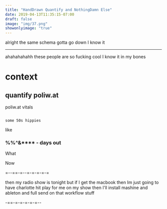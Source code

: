 ```yaml
---
title: "HandDrawn Quantify and NothingDamn Else"
date: 2019-04-13T11:35:15-07:00
draft: false
image: "img/37.png"
showonlyimage: "true"
---
```


alright the same schema gotta go down I know it


___

ahahahahahh these people are so fucking cool I know it in my bones



# context


## quantify poliw.at

poliw.at vitals



```

some 50s hippies

```


like


<h3>%%^&**** - days out </h3>


What



Now


=--==-=--=-=-=-=-=

then my radio show is tonight but if I get the macbook then Im just going to have charlotte hit play for me on my show then I'll install mashine and ableton and full send on that workflow stuff

-==-=-=-=-=-=--
